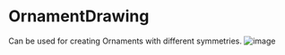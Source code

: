 # OrnamentDrawing
Can be used for creating Ornaments with different symmetries.
![image](https://github.com/user-attachments/assets/fa4e0b56-3d59-4834-87c7-45c9cbb024f7)
